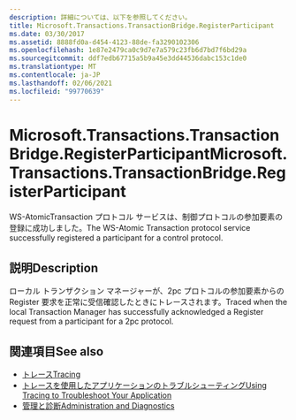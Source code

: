```yaml
---
description: 詳細については、以下を参照してください。
title: Microsoft.Transactions.TransactionBridge.RegisterParticipant
ms.date: 03/30/2017
ms.assetid: 8888fd0a-d454-4123-88de-fa3290102306
ms.openlocfilehash: 1e87e2479ca0c9d7e7a579c23fb6d7bd7f6bd29a
ms.sourcegitcommit: ddf7edb67715a5b9a45e3dd44536dabc153c1de0
ms.translationtype: MT
ms.contentlocale: ja-JP
ms.lasthandoff: 02/06/2021
ms.locfileid: "99770639"
---
```

# <a name="microsofttransactionstransactionbridgeregisterparticipant"></a><span data-ttu-id="f1b77-103">Microsoft.Transactions.TransactionBridge.RegisterParticipant</span><span class="sxs-lookup"><span data-stu-id="f1b77-103">Microsoft.Transactions.TransactionBridge.RegisterParticipant</span></span>

<span data-ttu-id="f1b77-104">WS-AtomicTransaction プロトコル サービスは、制御プロトコルの参加要素の登録に成功しました。</span><span class="sxs-lookup"><span data-stu-id="f1b77-104">The WS-Atomic Transaction protocol service successfully registered a participant for a control protocol.</span></span>  
  
## <a name="description"></a><span data-ttu-id="f1b77-105">説明</span><span class="sxs-lookup"><span data-stu-id="f1b77-105">Description</span></span>  

 <span data-ttu-id="f1b77-106">ローカル トランザクション マネージャーが、2pc プロトコルの参加要素からの Register 要求を正常に受信確認したときにトレースされます。</span><span class="sxs-lookup"><span data-stu-id="f1b77-106">Traced when the local Transaction Manager has successfully acknowledged a Register request from a participant for a 2pc protocol.</span></span>  
  
## <a name="see-also"></a><span data-ttu-id="f1b77-107">関連項目</span><span class="sxs-lookup"><span data-stu-id="f1b77-107">See also</span></span>

- [<span data-ttu-id="f1b77-108">トレース</span><span class="sxs-lookup"><span data-stu-id="f1b77-108">Tracing</span></span>](index.md)
- [<span data-ttu-id="f1b77-109">トレースを使用したアプリケーションのトラブルシューティング</span><span class="sxs-lookup"><span data-stu-id="f1b77-109">Using Tracing to Troubleshoot Your Application</span></span>](using-tracing-to-troubleshoot-your-application.md)
- [<span data-ttu-id="f1b77-110">管理と診断</span><span class="sxs-lookup"><span data-stu-id="f1b77-110">Administration and Diagnostics</span></span>](../index.md)
